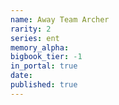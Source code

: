 ```yaml
---
name: Away Team Archer
rarity: 2
series: ent
memory_alpha:
bigbook_tier: -1
in_portal: true
date:
published: true
---
```



